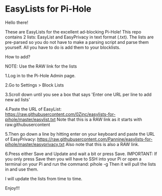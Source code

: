 # EasyLists for Pi-Hole

Hello there!

These are EasyLists for the excellent ad-blocking Pi-Hole! This repo contains 2 lists: EasyList and EasyPrivacy in text format (.txt). The lists are pre-parsed so you do not have to make a parsing script and parse them yourself. All you have to do is add them to your blocklists.

How to add?

NOTE: Use the RAW link for the lists

1.Log in to the Pi-Hole Admin page.

2.Go to Settings > Block Lists

3.Scroll down until you see a box that says 'Enter one URL per line to add new ad lists'

4.Paste the URL of EasyList:
https://raw.githubusercontent.com/0Zinc/easylists-for-pihole/master/easylist.txt
Note that this is a RAW link as it starts with raw.githubusercontent

5.Then go down a line by hitting enter on your keyboard and paste the URL of EasyPrivacy:
https://raw.githubusercontent.com/Pannine/easylists-for-pihole/master/easyprivacy.txt
Also note that this is also a RAW link.

6.Press either Save and Update and wait a bit or press Save. IMPORTANT: If you only press
Save then you will have to SSH into your Pi or open a terminal on your Pi and run the command:
pihole -g
Then it will pull the lists in and use them.

I will update the lists from time to time.

Enjoy!!!

